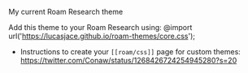 My current Roam Research theme

Add this theme to your Roam Research using: @import url('https://lucasjace.github.io/roam-themes/core.css');
  - Instructions to create your `[[roam/css]]` page for custom themes: https://twitter.com/Conaw/status/1268426724254945280?s=20
